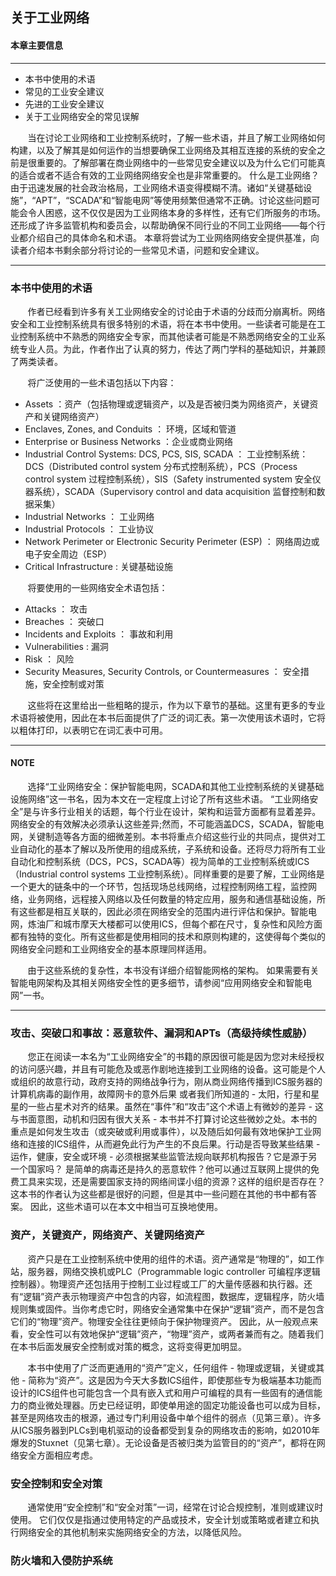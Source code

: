 ## 关于工业网络



#### 本章主要信息
---
- 本书中使用的术语
- 常见的工业安全建议
- 先进的工业安全建议
- 关于工业网络安全的常见误解



&nbsp; &nbsp; &nbsp; &nbsp;当在讨论工业网络和工业控制系统时，了解一些术语，并且了解工业网络如何构建，以及了解其是如何运作的当想要确保工业网络及其相互连接的系统的安全之前是很重要的。了解部署在商业网络中的一些常见安全建议以及为什么它们可能真的适合或者不适合有效的工业网络网络安全也是非常重要的。
什么是工业网络？由于迅速发展的社会政治格局，工业网络术语变得模糊不清。诸如“关键基础设施”，“APT”，“SCADA”和“智能电网”等使用频繁但通常不正确。讨论这些问题可能会令人困惑，这不仅仅是因为工业网络本身的多样性，还有它们所服务的市场。还形成了许多监管机构和委员会，以帮助确保不同行业的不同工业网络——每个行业都介绍自己的具体命名和术语。
本章将尝试为工业网络网络安全提供基准，向读者介绍本书剩余部分将讨论的一些常见术语，问题和安全建议。

---
### 本书中使用的术语
&nbsp; &nbsp; &nbsp; &nbsp;作者已经看到许多有关工业网络安全的讨论由于术语的分歧而分崩离析。网络安全和工业控制系统具有很多特别的术语，将在本书中使用。一些读者可能是在工业控制系统中不熟悉的网络安全专家，而其他读者可能是不熟悉网络安全的工业系统专业人员。为此，作者作出了认真的努力，传达了两门学科的基础知识，并兼顾了两类读者。

&nbsp; &nbsp; &nbsp; &nbsp;将广泛使用的一些术语包括以下内容：
 
- Assets ：资产（包括物理或逻辑资产，以及是否被归类为网络资产，关键资产和关键网络资产）
- Enclaves, Zones, and Conduits ： 环境，区域和管道
- Enterprise or Business Networks ：企业或商业网络
- Industrial Control Systems: DCS, PCS, SIS, SCADA ： 工业控制系统：DCS（Distributed control system 分布式控制系统），PCS（Process control system 过程控制系统），SIS（Safety instrumented system 安全仪器系统），SCADA（Supervisory control and data acquisition 监督控制和数据采集）
- Industrial Networks ： 工业网络
- Industrial Protocols ： 工业协议
- Network Perimeter or Electronic Security Perimeter (ESP) ： 网络周边或电子安全周边（ESP）
- Critical Infrastructure : 关键基础设施

&nbsp; &nbsp; &nbsp; &nbsp;将要使用的一些网络安全术语包括：

- Attacks ： 攻击
- Breaches ： 突破口
- Incidents and Exploits ： 事故和利用
- Vulnerabilities : 漏洞
- Risk ： 风险
- Security Measures, Security Controls, or Countermeasures ： 安全措施，安全控制或对策

&nbsp; &nbsp; &nbsp; &nbsp;这些将在这里给出一些粗略的提示，作为以下章节的基础。这里有更多的专业术语将被使用，因此在本书后面提供了广泛的词汇表。第一次使用该术语时，它将以粗体打印，以表明它在词汇表中可用。

---
#### NOTE

&nbsp; &nbsp; &nbsp; &nbsp;选择“工业网络安全：保护智能电网，SCADA和其他工业控制系统的关键基础设施网络”这一书名，因为本文在一定程度上讨论了所有这些术语。 “工业网络安全”是与许多行业相关的话题，每个行业在设计，架构和运营方面都有显着差异。网络安全的有效解决必须承认这些差异;然而，不可能涵盖DCS，SCADA，智能电网，关键制造等各方面的细微差别。本书将重点介绍这些行业的共同点，提供对工业自动化的基本了解以及所使用的组成系统，子系统和设备。还将尽力将所有工业自动化和控制系统（DCS，PCS，SCADA等）视为简单的工业控制系统或ICS（Industrial control systems 工业控制系统）。同样重要的是要了解，工业网络是一个更大的链条中的一个环节，包括现场总线网络，过程控制网络工程，监控网络，业务网络，远程接入网络以及任何数量的特定应用，服务和通信基础设施，所有这些都是相互关联的，因此必须在网络安全的范围内进行评估和保护。智能电网，炼油厂和城市摩天大楼都可以使用ICS，但每个都在尺寸，复杂性和风险方面都有独特的变化。所有这些都是使用相同的技术和原则构建的，这使得每个类似的网络安全问题和工业网络安全的基本原理同样适用。

&nbsp; &nbsp; &nbsp; &nbsp;由于这些系统的复杂性，本书没有详细介绍智能网格的架构。 如果需要有关智能电网架构及其相关网络安全性的更多细节，请参阅“应用网络安全和智能电网”一书。

---

### 攻击、突破口和事故：恶意软件、漏洞和APTs（高级持续性威胁）

&nbsp; &nbsp; &nbsp; &nbsp;您正在阅读一本名为“工业网络安全”的书籍的原因很可能是因为您对未经授权的访问感兴趣，并且有可能危及或恶作剧地连接到工业网络的设备。这可能是个人或组织的故意行动，政府支持的网络战争行为，刚从商业网络传播到ICS服务器的计算机病毒的副作用，故障网卡的意外后果 或者我们所知道的 - 太阳，行星和星星的一些占星术对齐的结果。虽然在“事件”和“攻击”这个术语上有微妙的差异 - 这与书面意图，动机和归因有很大关系 - 本书并不打算讨论这些微妙之处。本书的重点是如何发生攻击（或突破或利用或事件），以及随后如何最有效地保护工业网络和连接的ICS组件，从而避免此行为产生的不良后果。行动是否导致某些结果 - 运作，健康，安全或环境 - 必须根据某些监管法规向联邦机构报告？它是源于另一个国家吗？ 是简单的病毒还是持久的恶意软件？他可以通过互联网上提供的免费工具来实现，还是需要国家支持的网络间谍小组的资源？这样的组织是否存在？这本书的作者认为这些都是很好的问题，但是其中一些问题在其他的书中都有答案。 因此，这些术语可以在本文中相当可互换地使用。

### 资产，关键资产，网络资产、关键网络资产

&nbsp; &nbsp; &nbsp; &nbsp;资产只是在工业控制系统中使用的组件的术语。资产通常是“物理的”，如工作站，服务器，网络交换机或PLC（Programmable logic controller 可编程序逻辑控制器）。物理资产还包括用于控制工业过程或工厂的大量传感器和执行器。还有“逻辑”资产表示物理资产中包含的内容，如流程图，数据库，逻辑程序，防火墙规则集或固件。当你考虑它时，网络安全通常集中在保护“逻辑”资产，而不是包含它们的“物理”资产。物理安全往往更倾向于保护物理资产。 因此，从一般观点来看，安全性可以有效地保护“逻辑”资产，“物理”资产，或两者兼而有之。随着我们在本书后面发展安全控制或对策的概念，这将变得更加明显。

&nbsp; &nbsp; &nbsp; &nbsp;本书中使用了广泛而更通用的“资产”定义，任何组件 - 物理或逻辑，关键或其他 - 简称为“资产”。这是因为今天大多数ICS组件，即使那些专为极端基本功能而设计的ICS组件也可能包含一个具有嵌入式和用户可编程的具有一些固有的通信能力的商业微处理器。历史已经证明，即使单用途的固定功能设备也可以成为目标，甚至是网络攻击的根源，通过专门利用设备中单个组件的弱点（见第三章）。许多从ICS服务器到PLCs到电机驱动的设备都受到复杂的网络攻击的影响，如2010年爆发的Stuxnet（见第七章）。无论设备是否被归类为监管目的的“资产”，都将在网络安全方面相应考虑。

### 安全控制和安全对策

&nbsp; &nbsp; &nbsp; &nbsp;通常使用“安全控制”和“安全对策”一词，经常在讨论合规控制，准则或建议时使用。 它们仅仅是指通过使用特定的产品或技术，安全计划或策略或者建立和执行网络安全的其他机制来实施网络安全的方法，以降低风险。

### 防火墙和入侵防护系统

